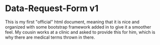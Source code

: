 # Data-Request-Form v1
This is my first "official" html document, meaning that it is nice and organized with some bootstrap framework added in to give it a smoother feel. My cousin works at a clinic and asked to provide this for him, which is why there are medical terms thrown in there. 
